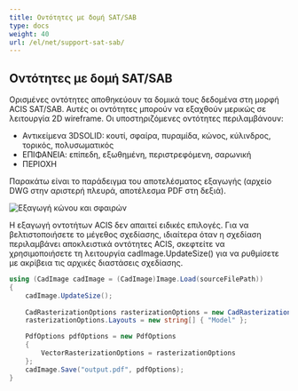 ```yaml
---
title: Οντότητες με δομή SAT/SAB
type: docs
weight: 40
url: /el/net/support-sat-sab/
---
```


## **Οντότητες με δομή SAT/SAB**

Ορισμένες οντότητες αποθηκεύουν τα δομικά τους δεδομένα στη μορφή ACIS SAT/SAB. Αυτές οι οντότητες μπορούν να εξαχθούν μερικώς σε λειτουργία 2D wireframe. Οι υποστηριζόμενες οντότητες περιλαμβάνουν:

*	Αντικείμενα 3DSOLID: κουτί, σφαίρα, πυραμίδα, κώνος, κύλινδρος, τορικός, πολυσωματικός
*	ΕΠΙΦΑΝΕΙΑ: επίπεδη, εξωθημένη, περιστρεφόμενη, σαρωνική
*	ΠΕΡΙΟΧΗ

Παρακάτω είναι το παράδειγμα του αποτελέσματος εξαγωγής (αρχείο DWG στην αριστερή πλευρά, αποτέλεσμα PDF στη δεξιά).

![Εξαγωγή κώνου και σφαιρών](coneAndSpheres.png)

Η εξαγωγή οντοτήτων ACIS δεν απαιτεί ειδικές επιλογές. Για να βελτιστοποιήσετε το μέγεθος σχεδίασης, ιδιαίτερα όταν η σχεδίαση περιλαμβάνει αποκλειστικά οντότητες ACIS, σκεφτείτε να χρησιμοποιήσετε τη λειτουργία cadImage.UpdateSize() για να ρυθμίσετε με ακρίβεια τις αρχικές διαστάσεις σχεδίασης.

```csharp
using (CadImage cadImage = (CadImage)Image.Load(sourceFilePath))
{
	cadImage.UpdateSize();
	
	CadRasterizationOptions rasterizationOptions = new CadRasterizationOptions();
	rasterizationOptions.Layouts = new string[] { "Model" };

	PdfOptions pdfOptions = new PdfOptions
	{
		VectorRasterizationOptions = rasterizationOptions
	};
	cadImage.Save("output.pdf", pdfOptions);
}
```

